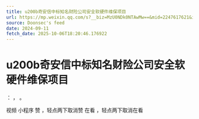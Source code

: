```yaml
---
title: u200b奇安信中标知名财险公司安全软硬件维保项目
url: https://mp.weixin.qq.com/s?__biz=MzU0NDk0NTAwMw==&mid=2247617621&idx=3&sn=4ed423e9c6543c7b653151762fd8f376
source: Doonsec's feed
date: 2024-09-11
fetch_date: 2025-10-06T18:20:46.176922
---
```


# u200b奇安信中标知名财险公司安全软硬件维保项目

：
，
。

视频
小程序
赞
，轻点两下取消赞
在看
，轻点两下取消在看